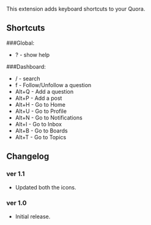 This extension adds keyboard shortcuts to your Quora.

## Shortcuts 
###Global:
* ? - show help

###Dashboard:
* / - search
* f - Follow/Unfollow a question
* Alt+Q - Add a question
* Alt+P - Add a post
* Alt+H - Go to Home
* Alt+U - Go to Profile
* Alt+N - Go to Notifications
* Alt+I - Go to Inbox
* Alt+B - Go to Boards
* Alt+T - Go to Topics

## Changelog
### ver 1.1
* Updated both the icons.
### ver 1.0
* Initial release.

